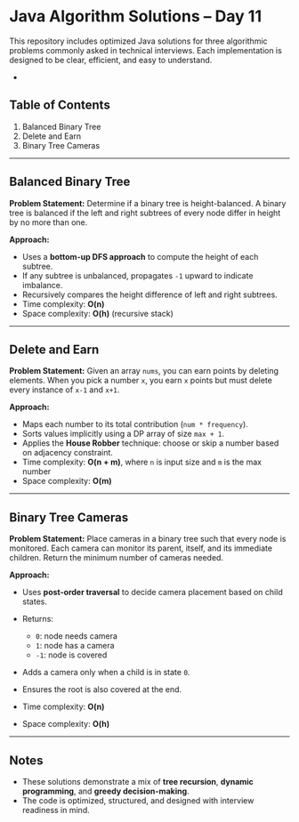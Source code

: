 # Java Algorithm Solutions – Day 11

This repository includes optimized Java solutions for three algorithmic problems commonly asked in technical interviews. Each implementation is designed to be clear, efficient, and easy to understand.

-

## Table of Contents

1. Balanced Binary Tree
2. Delete and Earn
3. Binary Tree Cameras

---

## Balanced Binary Tree

**Problem Statement:**
Determine if a binary tree is height-balanced. A binary tree is balanced if the left and right subtrees of every node differ in height by no more than one.

**Approach:**

* Uses a **bottom-up DFS approach** to compute the height of each subtree.
* If any subtree is unbalanced, propagates `-1` upward to indicate imbalance.
* Recursively compares the height difference of left and right subtrees.
* Time complexity: **O(n)**
* Space complexity: **O(h)** (recursive stack)

---

## Delete and Earn

**Problem Statement:**
Given an array `nums`, you can earn points by deleting elements. When you pick a number `x`, you earn `x` points but must delete every instance of `x-1` and `x+1`.

**Approach:**

* Maps each number to its total contribution (`num * frequency`).
* Sorts values implicitly using a DP array of size `max + 1`.
* Applies the **House Robber** technique: choose or skip a number based on adjacency constraint.
* Time complexity: **O(n + m)**, where `n` is input size and `m` is the max number
* Space complexity: **O(m)**

---

## Binary Tree Cameras

**Problem Statement:**
Place cameras in a binary tree such that every node is monitored. Each camera can monitor its parent, itself, and its immediate children. Return the minimum number of cameras needed.

**Approach:**

* Uses **post-order traversal** to decide camera placement based on child states.
* Returns:

  * `0`: node needs camera
  * `1`: node has a camera
  * `-1`: node is covered
* Adds a camera only when a child is in state `0`.
* Ensures the root is also covered at the end.
* Time complexity: **O(n)**
* Space complexity: **O(h)**

---

## Notes

* These solutions demonstrate a mix of **tree recursion**, **dynamic programming**, and **greedy decision-making**.
* The code is optimized, structured, and designed with interview readiness in mind.
